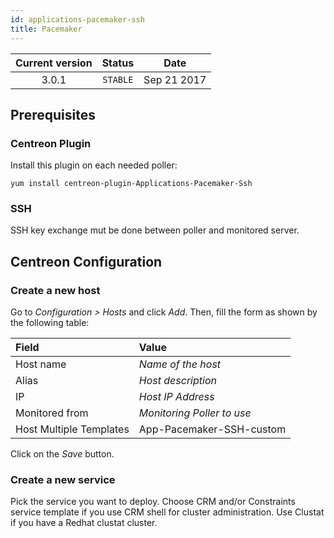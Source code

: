 ```yaml
---
id: applications-pacemaker-ssh
title: Pacemaker
---
```


| Current version | Status | Date |
| :-: | :-: | :-: |
| 3.0.1 | `STABLE` | Sep 21 2017 |

## Prerequisites

### Centreon Plugin

Install this plugin on each needed poller:

``` shell
yum install centreon-plugin-Applications-Pacemaker-Ssh
```

### SSH

SSH key exchange mut be done between poller and monitored server.

## Centreon Configuration

### Create a new host

Go to *Configuration \> Hosts* and click *Add*. Then, fill the form as shown by
the following table:

| Field                   | Value                      |
| :---------------------- | :------------------------- |
| Host name               | *Name of the host*         |
| Alias                   | *Host description*         |
| IP                      | *Host IP Address*          |
| Monitored from          | *Monitoring Poller to use* |
| Host Multiple Templates | App-Pacemaker-SSH-custom   |

Click on the *Save* button.

### Create a new service

Pick the service you want to deploy. Choose CRM and/or Constraints service
template if you use CRM shell for cluster administration. Use Clustat if you
have a Redhat clustat cluster.

